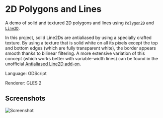 # 2D Polygons and Lines

A demo of solid and textured 2D polygons and lines using
[`Polygon2D`](https://docs.godotengine.org/en/3.6/classes/class_polygon2d.html) and
[`Line2D`](https://docs.godotengine.org/en/3.6/classes/class_line2d.html).

In this project, solid Line2Ds are antialiased by using a specially crafted texture.
By using a texture that is solid white on all its pixels except the top and bottom edges
(which are fully transparent white), the border appears smooth thanks to bilinear filtering.
A more extensive variation of this concept (which works better with variable-width lines) can be found
in the unofficial
[Antialiased Line2D add-on](https://github.com/godot-extended-libraries/godot-antialiased-line2d).

Language: GDScript

Renderer: GLES 2

## Screenshots

![Screenshot](screenshots/polygons_line.webp)
